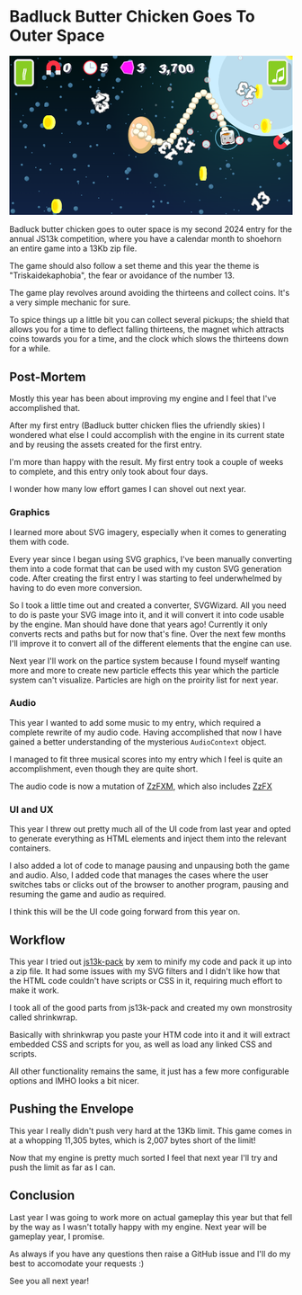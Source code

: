 # Badluck Butter Chicken Goes To Outer Space

![screenshot_400x250](gameplay.png)

Badluck butter chicken goes to outer space is my second 2024 entry for the annual JS13k competition, where you have a calendar month to shoehorn an entire game into a 13Kb zip file.

The game should also follow a set theme and this year the theme is "Triskaidekaphobia", the fear or avoidance of the number 13.

The game play revolves around avoiding the thirteens and collect coins. It's a very simple mechanic for sure.

To spice things up a little bit you can collect several pickups; the shield that allows you for a time to deflect falling thirteens, the magnet which attracts coins towards you for a time, and the clock which slows the thirteens down for a while.

## Post-Mortem

Mostly this year has been about improving my engine and I feel that I've accomplished that.

After my first entry (Badluck butter chicken flies the ufriendly skies) I wondered what else I could accomplish with the engine in its current state and by reusing the assets created for the first entry.

I'm more than happy with the result. My first entry took a couple of weeks to complete, and this entry only took about four days.

I wonder how many low effort games I can shovel out next year.

### Graphics

I learned more about SVG imagery, especially when it comes to generating them with code.

Every year since I began using SVG graphics, I've been manually converting them into a code format that can be used with my custon SVG generation code. After creating the first entry I was starting to feel underwhelmed by having to do even more conversion.

So I took a little time out and created a converter, SVGWizard. All you need to do is paste your SVG image into it, and it will convert it into code usable by the engine. Man  should have done that years ago! Currently it only converts rects and paths but for now that's fine. Over the next few months I'll improve it to convert all of the different elements that the engine can use.

Next year I'll work on the partice system because I found myself wanting more and more to create new particle effects this year which the particle system can't visualize. Particles are high on the proirity list for next year.

### Audio

This year I wanted to add some music to my entry, which required a complete rewrite of my audio code. Having accomplished that now I have gained a better understanding of the mysterious `AudioContext` object.

I managed to fit three musical scores into my entry which I feel is quite an accomplishment, even though they are quite short.

The audio code is now a mutation of [ZzFXM](https://github.com/keithclark/ZzFXM), which also includes [ZzFX](https://github.com/.KilledByAPixel/ZzFX)

### UI and UX

This year I threw out pretty much all of the UI code from last year and opted to generate everything as HTML elements and inject them into the relevant containers.

I also added a lot of code to manage pausing and unpausing both the game and audio. Also, I added code that manages the cases where the user switches tabs or clicks out of the browser to another program, pausing and resuming the game and audio as required.

I think this will be the UI code going forward from this year on.

## Workflow

This year I tried out [js13k-pack](https://github.com/xem/js13k-pack) by xem to minify my code and pack it up into a zip file. It had some issues with my SVG filters and I didn't like how that the HTML code couldn't have scripts or CSS in it, requiring much effort to make it work.

I took all of the good parts from js13k-pack and created my own monstrosity called shrinkwrap.

Basically with shrinkwrap you paste your HTM code into it and it will extract embedded CSS and scripts for you, as well as load any linked CSS and scripts.

All other functionality remains the same, it just has a few more configurable options and IMHO looks a bit nicer.

## Pushing the Envelope

This year I really didn't push very hard at the 13Kb limit. This game comes in at a whopping 11,305 bytes, which is 2,007 bytes short of the limit!

Now that my engine is pretty much sorted I feel that next year I'll try and push the limit as far as I can.

## Conclusion

Last year I was going to work more on actual gameplay this year but that fell by the way as I wasn't totally happy with my engine. Next year will be gameplay year, I promise.

As always if you have any questions then raise a GitHub issue and I'll do my best to accomodate your requests :)

See you all next year!
